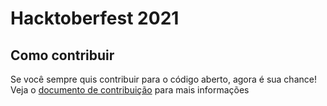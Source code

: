 # Hacktoberfest 2021

## Como contribuir
Se você sempre quis contribuir para o código aberto, agora é sua chance!  
Veja o [documento de contribuição](CONTRIBUTING.md) para mais informações
